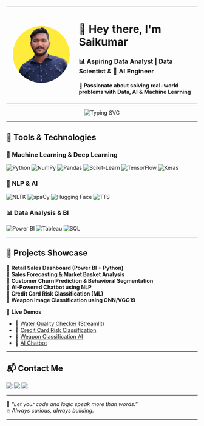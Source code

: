<!-- Profile Layout Section -->
<table>
  <tr>
    <td width="170px" align="center">
      <img src="https://raw.githubusercontent.com/ysaikumar21/saikumar21/main/profile%20Git-modified.png" width="150" height="150" style="border-radius: 50%;" alt="Saikumar Profile" />
    </td>
    <td>
      <h1>👋 Hey there, I'm <strong>Saikumar</strong></h1>
      <h3>📊 Aspiring Data Analyst | Data Scientist & 🤖 AI Engineer</h3>
      <h4>🚀 Passionate about solving real-world problems with <strong>Data, AI & Machine Learning</strong></h4>
    </td>
  </tr>
</table>

<!-- Typing Heading -->
<p align="center">
  <img src="https://readme-typing-svg.demolab.com?font=Fira+Code&pause=1000&color=3DDC84&center=true&vCenter=true&width=435&lines=Data+Science+Enthusiast;AI+Project+Builder;Open+to+Work+%F0%9F%9A%80" alt="Typing SVG" />
</p>

---

## 🧠 Tools & Technologies

### 🚀 Machine Learning & Deep Learning
![Python](https://img.shields.io/badge/Python-3776AB?style=for-the-badge&logo=python&logoColor=white)
![NumPy](https://img.shields.io/badge/NumPy-013243?style=for-the-badge&logo=numpy&logoColor=white)
![Pandas](https://img.shields.io/badge/Pandas-150458?style=for-the-badge&logo=pandas&logoColor=white)
![Scikit-Learn](https://img.shields.io/badge/Scikit--Learn-F7931E?style=for-the-badge&logo=scikit-learn&logoColor=white)
![TensorFlow](https://img.shields.io/badge/TensorFlow-FF6F00?style=for-the-badge&logo=tensorflow&logoColor=white)
![Keras](https://img.shields.io/badge/Keras-D00000?style=for-the-badge&logo=keras&logoColor=white)

### 🧠 NLP & AI
![NLTK](https://img.shields.io/badge/NLTK-3C3C3C?style=for-the-badge&logo=python&logoColor=white)
![spaCy](https://img.shields.io/badge/spaCy-09A3D5?style=for-the-badge&logo=python&logoColor=white)
![Hugging Face](https://img.shields.io/badge/HuggingFace-FFD21F?style=for-the-badge&logo=huggingface&logoColor=black)
![TTS](https://img.shields.io/badge/Text--to--Speech-blue?style=for-the-badge)

### 📊 Data Analysis & BI
![Power BI](https://img.shields.io/badge/PowerBI-F2C811?style=for-the-badge&logo=powerbi&logoColor=black)
![Tableau](https://img.shields.io/badge/Tableau-E97627?style=for-the-badge&logo=tableau&logoColor=white)
![SQL](https://img.shields.io/badge/SQL-336791?style=for-the-badge&logo=postgresql&logoColor=white)

---

## 📂 Projects Showcase

🔹 **Retail Sales Dashboard (Power BI + Python)**  
🔹 **Sales Forecasting & Market Basket Analysis**  
🔹 **Customer Churn Prediction & Behavioral Segmentation**  
🔹 **AI-Powered Chatbot using NLP**    
🔹 **Credit Card Risk Classification (ML)**  
🔹 **Weapon Image Classification using CNN/VGG19**

🎯 **Live Demos**  
- 🔗 [Water Quality Checker (Streamlit)](https://water-quality-check-index-7.streamlit.app/)  
- 🔗 [Credit Card Risk Classification](https://financial-risk-prediction-credit-card-default-classification.streamlit.app/)  
- 🔗 [Weapon Classification AI](https://ai-powered-weapons-classification-with-custom-cnn-vgg19-hmfjcf.streamlit.app/)  
- 🔗 [AI Chatbot](https://ai-chatbot-app-saikumar.streamlit.app/)  

---

## 📬 Contact Me

<p align="left">
  <a href="mailto:saikumar76y@gmail.com"><img src="https://img.shields.io/badge/Gmail-D14836?style=for-the-badge&logo=gmail&logoColor=white"></a>
  <a href="https://www.linkedin.com/in/saikumar-y-853666317/"><img src="https://img.shields.io/badge/LinkedIn-0077B5?style=for-the-badge&logo=linkedin&logoColor=white"></a>
  <a href="https://github.com/ysaikumar21"><img src="https://img.shields.io/badge/GitHub-100000?style=for-the-badge&logo=github&logoColor=white"></a>

</p>

---

💬 *“Let your code and logic speak more than words.”*  
🔥 *Always curious, always building.*

---
